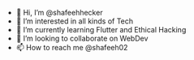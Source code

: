 - 👋 Hi, I’m @shafeehhecker
- 👀 I’m interested in all kinds of Tech
- 🌱 I’m currently learning Flutter and Ethical Hacking
- 💞️ I’m looking to collaborate on WebDev
- 📫 How to reach me @shafeeh02

<!---
shafeehhecker/shafeehhecker is a ✨ special ✨ repository because its `README.md` (this file) appears on your GitHub profile.
You can click the Preview link to take a look at your changes.
--->

